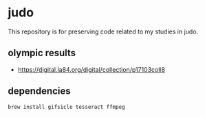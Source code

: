 # judo

This repository is for preserving code related to my studies in judo.

## olympic results

- https://digital.la84.org/digital/collection/p17103coll8

## dependencies

```bash
brew install gifsicle tesseract ffmpeg
```

